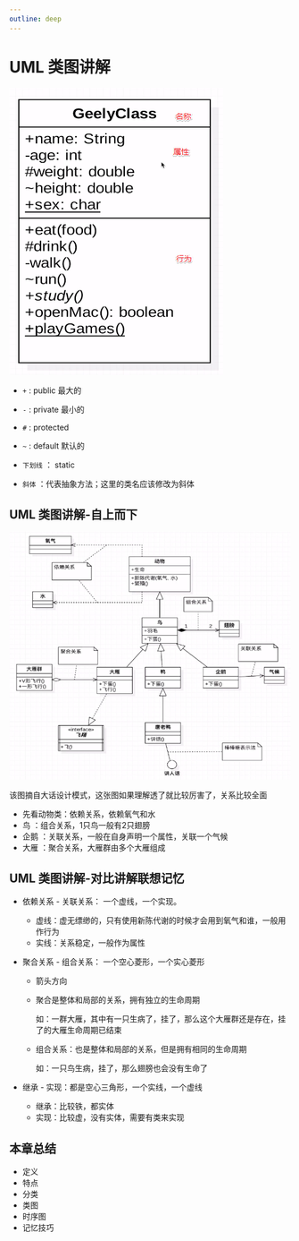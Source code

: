 ```yaml
---
outline: deep
---
```

# UML 类图讲解

![](./assets/markdown-img-paste-20180823220912841.png)

* `+` : public 最大的
* `-` : private 最小的
* `#` : protected
* `~` : default 默认的
* `下划线` ： static

* `斜体` ：代表抽象方法；这里的类名应该修改为斜体

## UML 类图讲解-自上而下

![](./assets/markdown-img-paste-20180823221908654.png)

该图摘自大话设计模式，这张图如果理解透了就比较厉害了，关系比较全面

* 先看动物类：依赖关系，依赖氧气和水
* 鸟 ：组合关系，1只鸟一般有2只翅膀
* 企鹅 ：关联关系，一般在自身声明一个属性，关联一个气候
* 大雁 ：聚合关系，大雁群由多个大雁组成

## UML 类图讲解-对比讲解联想记忆

* 依赖关系 - 关联关系： 一个虚线，一个实现。
  * 虚线：虚无缥缈的，只有使用新陈代谢的时候才会用到氧气和谁，一般用作行为
  * 实线：关系稳定，一般作为属性

* 聚合关系 - 组合关系： 一个空心菱形，一个实心菱形
  * 箭头方向
  * 聚合是整体和局部的关系，拥有独立的生命周期

    如：一群大雁，其中有一只生病了，挂了，那么这个大雁群还是存在，挂了的大雁生命周期已结束
  * 组合关系：也是整体和局部的关系，但是拥有相同的生命周期

    如：一只鸟生病，挂了，那么翅膀也会没有生命了

* 继承 - 实现：都是空心三角形，一个实线，一个虚线
  * 继承：比较铁，都实体
  * 实现：比较虚，没有实体，需要有类来实现

## 本章总结

* 定义
* 特点
* 分类
* 类图
* 时序图
* 记忆技巧
